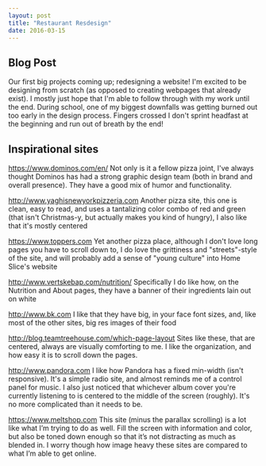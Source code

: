 ```yaml
---
layout: post
title: "Restaurant Resdesign"
date: 2016-03-15
---
```



Blog Post
-------------
Our first big projects coming up; redesigning a website! I'm excited to be designing from scratch (as opposed to creating webpages that already exist). I mostly just hope that I'm able to follow through with my work until the end. During school, one of my biggest downfalls was getting burned out too early in the design process. Fingers crossed I don't sprint headfast at the beginning and run out of breath by the end!




Inspirational sites 
--------------------

https://www.dominos.com/en/
	Not only is it a fellow pizza joint, I've always thought Dominos has had a strong graphic design team (both in brand and overall presence). They have a good mix of humor and functionality.

http://www.yaghisnewyorkpizzeria.com
	Another pizza site, this one is clean, easy to read, and uses a tantalizing color combo of red and green (that isn't Christmas-y, but actually makes you kind of hungry), I also like that it's mostly centered 

https://www.toppers.com
	Yet another pizza place, although I don't love long pages you have to scroll down to, I do love the grittiness and "streets"-style of the site, and will probably add a sense of "young culture" into Home Slice's website 

http://www.vertskebap.com/nutrition/
	Specifically I do like how, on the Nutrition and About pages, they have a banner of their ingredients lain out on white

http://www.bk.com
	I like that they have big, in your face font sizes, and, like most of the other sites, big res images of their food

http://blog.teamtreehouse.com/which-page-layout
	Sites like these, that are centered, always are visually comforting to me. I like the organization, and how easy it is to scroll down the pages.

http://www.pandora.com
	I like how Pandora has a fixed min-width (isn't responsive). It's a simple radio site, and almost reminds me of a control panel for music. I also just noticed that whichever album cover you're currently listening to is centered to the middle of the screen (roughly). It's no more complicated than it needs to be.

https://www.meltshop.com
	This site (minus the parallax scrolling) is a lot like what I’m trying to do as well. Fill the screen with information and color, but also be toned down enough so that it’s not distracting as much as blended in. I worry though how image heavy these sites are compared to what I’m able to get online.
